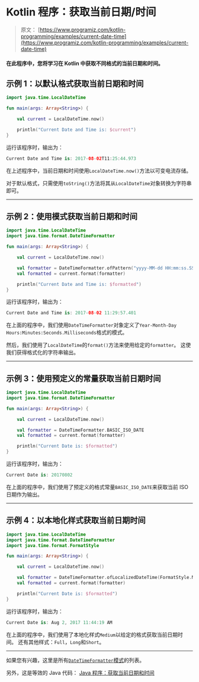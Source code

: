 # Kotlin 程序：获取当前日期/时间

> 原文： [https://www.programiz.com/kotlin-programming/examples/current-date-time](https://www.programiz.com/kotlin-programming/examples/current-date-time)

#### 在此程序中，您将学习在 Kotlin 中获取不同格式的当前日期和时间。

## 示例 1：以默认格式获取当前日期和时间

```kt
import java.time.LocalDateTime

fun main(args: Array<String>) {

    val current = LocalDateTime.now()

    println("Current Date and Time is: $current")
}
```

运行该程序时，输出为：

```kt
Current Date and Time is: 2017-08-02T11:25:44.973
```

在上述程序中，当前日期和时间使用`LocalDateTime.now()`方法以可变电流存储。

对于默认格式，只需使用`toString()`方法将其从`LocalDateTime`对象转换为字符串即可。

* * *

## 示例 2：使用模式获取当前日期和时间

```kt
import java.time.LocalDateTime
import java.time.format.DateTimeFormatter

fun main(args: Array<String>) {

    val current = LocalDateTime.now()

    val formatter = DateTimeFormatter.ofPattern("yyyy-MM-dd HH:mm:ss.SSS")
    val formatted = current.format(formatter)

    println("Current Date and Time is: $formatted")
}
```

运行该程序时，输出为：

```kt
Current Date and Time is: 2017-08-02 11:29:57.401
```

在上面的程序中，我们使用`DateTimeFormatter`对象定义了`Year-Month-Day Hours:Minutes:Seconds.Milliseconds`格式的模式。

然后，我们使用了`LocalDateTime`的`format()`方法来使用给定的`formatter`。 这使我们获得格式化的字符串输出。

* * *

## 示例 3：使用预定义的常量获取当前日期时间

```kt
import java.time.LocalDateTime
import java.time.format.DateTimeFormatter

fun main(args: Array<String>) {

    val current = LocalDateTime.now()

    val formatter = DateTimeFormatter.BASIC_ISO_DATE
    val formatted = current.format(formatter)

    println("Current Date is: $formatted")
}
```

运行该程序时，输出为：

```kt
Current Date is: 20170802
```

在上面的程序中，我们使用了预定义的格式常量`BASIC_ISO_DATE`来获取当前 ISO 日期作为输出。

* * *

## 示例 4：以本地化样式获取当前日期时间

```kt
import java.time.LocalDateTime
import java.time.format.DateTimeFormatter
import java.time.format.FormatStyle

fun main(args: Array<String>) {

    val current = LocalDateTime.now()

    val formatter = DateTimeFormatter.ofLocalizedDateTime(FormatStyle.MEDIUM)
    val formatted = current.format(formatter)

    println("Current Date is: $formatted")
}
```

运行该程序时，输出为：

```kt
Current Date is: Aug 2, 2017 11:44:19 AM
```

在上面的程序中，我们使用了本地化样式`Medium`以给定的格式获取当前日期时间。 还有其他样式：`Full`，`Long`和`Short`。

* * *

如果您有兴趣，这里是所有[`DateTimeFormatter`模式](https://docs.oracle.com/javase/8/docs/api/java/time/format/DateTimeFormatter.html "DateTimeFormatter patterns")的列表。

另外，这是等效的 Java 代码： [Java 程序：获取当前日期和时间](/java-programming/examples/current-date-time "Java Program to get current date and time")